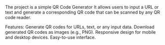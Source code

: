 The project is a simple QR Code Generator 
It allows users to input a URL or text and generate a corresponding QR code that can be scanned by any QR code reader.

Features:
Generate QR codes for URLs, text, or any input data.
Download generated QR codes as images (e.g., PNG).
Responsive design for mobile and desktop devices.
Easy-to-use interface.
